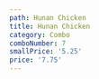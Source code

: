 ```yaml
---
path: Hunan Chicken
title: Hunan Chicken
category: Combo
comboNumber: 7
smallPrice: '5.25'
price: '7.75'
---
```


